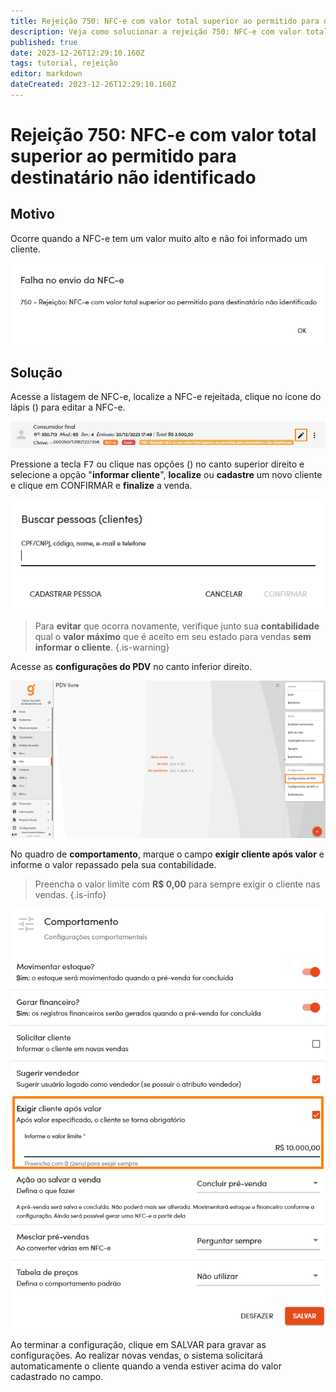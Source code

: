```yaml
---
title: Rejeição 750: NFC-e com valor total superior ao permitido para destinatário não identificado
description: Veja como solucionar a rejeição 750: NFC-e com valor total superior ao permitido para destinatário não identificado.
published: true
date: 2023-12-26T12:29:10.160Z
tags: tutorial, rejeição
editor: markdown
dateCreated: 2023-12-26T12:29:10.160Z
---
```


# Rejeição 750: NFC-e com valor total superior ao permitido para destinatário não identificado

## Motivo

Ocorre quando a NFC-e tem um valor muito alto e não foi informado um cliente.

![Texto rejeição 750](/tutoriais/rejeicoes/750/msg_rej_750.png)


## Solução

Acesse a listagem de NFC-e, localize a NFC-e rejeitada, clique no ícone do lápis (<span class="mdi mdi-pencil"></span>) para editar a NFC-e.

![Editar a NFC-e](/tutoriais/rejeicoes/750/sol_rej_750_1.png)

Pressione a tecla <kbd>F7</kbd> ou clique nas opções (<span class="mdi mdi-dots-vertical"></span>) no canto superior direito e selecione a opção "**informar cliente**", **localize** ou **cadastre** um novo cliente e clique em <span class="mat mat-button">CONFIRMAR</span> e **finalize** a venda.

![Informar o cliente](/tutoriais/rejeicoes/750/sol_rej_750_2.png)

> Para **evitar** que ocorra novamente, verifique junto sua **contabilidade** qual o **valor máximo** que é aceito em seu estado para vendas **sem informar o cliente**.
{.is-warning}

Acesse as **configurações do PDV** no canto inferior direito.

![Acessar as configurações do PDV](/tutoriais/rejeicoes/750/sol_rej_750_3.png)

No quadro de **comportamento**, marque o campo **exigir cliente após valor** e informe o valor repassado pela sua contabilidade.

> Preencha o valor limite com **R$ 0,00** para sempre exigir o cliente nas vendas.
{.is-info}


![Informar valor para exigir cliente](/tutoriais/rejeicoes/750/sol_rej_750_4.png)

Ao terminar a configuração, clique em <span class="mat mat-button mat-accent">SALVAR</span> para gravar as configurações. 
Ao realizar novas vendas, o sistema solicitará automaticamente o cliente quando a venda estiver acima do valor cadastrado no campo.
